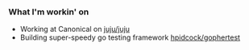 ### What I'm workin' on

- Working at Canonical on [juju/juju](https://github.com/juju/juju)
- Building super-speedy go testing framework [hpidcock/gophertest](https://github.com/hpidcock/gophertest)
